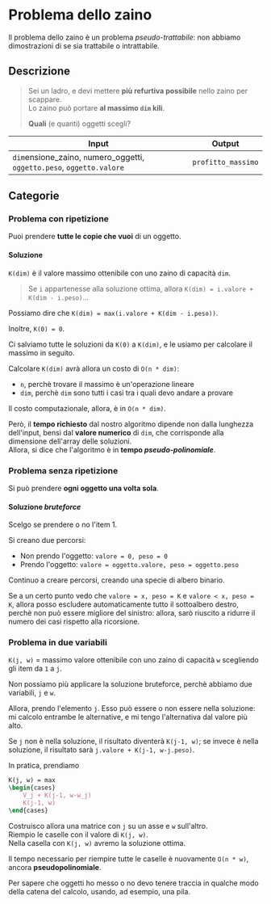 # Problema dello zaino

Il problema dello zaino è un problema _pseudo-trattabile_: non abbiamo dimostrazioni di se sia trattabile o intrattabile.

## Descrizione

> Sei un ladro, e devi mettere **più refurtiva possibile** nello zaino per scappare.  
> Lo zaino può portare **al massimo `dim` kili**.
>
> **Quali** (e quanti) oggetti scegli?

| Input | Output |
|-------|--------|
| `dim`ensione_zaino, `n`umero_oggetti, `oggetto.peso`, `oggetto.valore` | `profitto_massimo` |

## Categorie

### Problema con ripetizione

Puoi prendere **tutte le copie che vuoi** di un oggetto.

#### Soluzione

`K(dim)` è il valore massimo ottenibile con uno zaino di capacità `dim`.

> Se `i` appartenesse alla soluzione ottima, allora `K(dim) = i.valore + K(dim - i.peso)`...

Possiamo dire che `K(dim) = max(i.valore + K(dim - i.peso))`.

Inoltre, `K(0) = 0`.

Ci salviamo tutte le soluzioni da `K(0)` a `K(dim)`, e le usiamo per calcolare il massimo in seguito.

Calcolare `K(dim)` avrà allora un costo di `O(n * dim)`:
- `n`, perchè trovare il massimo è un'operazione lineare
- `dim`, perchè `dim` sono tutti i casi tra i quali devo andare a provare

Il costo computazionale, allora, è in `O(n * dim)`. 

Però, il **tempo richiesto** dal nostro algoritmo dipende non dalla lunghezza dell'input, bensì dal **valore numerico** di `dim`, che corrisponde alla dimensione dell'array delle soluzioni.  
Allora, si dice che l'algoritmo è in **tempo _pseudo-polinomiale_**.

### Problema senza ripetizione

Si può prendere **ogni oggetto una volta sola**.

#### Soluzione _bruteforce_

Scelgo se prendere o no l'item 1.

Si creano due percorsi:
- Non prendo l'oggetto: `valore = 0, peso = 0`
- Prendo l'oggetto: `valore = oggetto.valore, peso = oggetto.peso`

Continuo a creare percorsi, creando una specie di albero binario.

Se a un certo punto vedo che `valore = x, peso = K` e `valore < x, peso = K`, allora posso escludere automaticamente tutto il sottoalbero destro, perchè non può essere migliore del sinistro: allora, sarò riuscito a ridurre il numero dei casi rispetto alla ricorsione.

### Problema in due variabili

`K(j, w)` = massimo valore ottenibile con uno zaino di capacità `w` scegliendo gli item da `1` a `j`.

Non possiamo più applicare la soluzione bruteforce, perchè abbiamo due variabili, `j` e `w`.

Allora, prendo l'elemento `j`. Esso può essere o non essere nella soluzione: mi calcolo entrambe le alternative, e mi tengo l'alternativa dal valore più alto.

Se `j` non è nella soluzione, il risultato diventerà `K(j-1, w)`; se invece è nella soluzione, il risultato sarà `j.valore + K(j-1, w-j.peso)`.

In pratica, prendiamo

```latex
K(j, w) = max
\begin{cases}
    V_j + K(j-1, w-w_j)
    K(j-1, w)
\end{cases}
```

Costruisco allora una matrice con `j` su un asse e `w` sull'altro.  
Riempio le caselle con il valore di `K(j, w)`.  
Nella casella con `K(j, w)` avremo la soluzione ottima.

Il tempo necessario per riempire tutte le caselle è nuovamente `O(n * w)`, ancora **pseudopolinomiale**.

Per sapere che oggetti ho messo o no devo tenere traccia in qualche modo della catena del calcolo, usando, ad esempio, una pila.